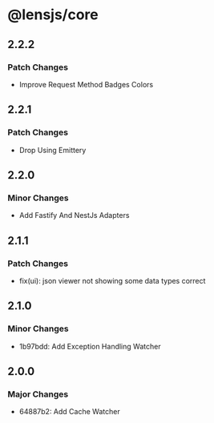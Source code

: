 # @lensjs/core

## 2.2.2

### Patch Changes

- Improve Request Method Badges Colors

## 2.2.1

### Patch Changes

- Drop Using Emittery

## 2.2.0

### Minor Changes

- Add Fastify And NestJs Adapters

## 2.1.1

### Patch Changes

- fix(ui): json viewer not showing some data types correct

## 2.1.0

### Minor Changes

- 1b97bdd: Add Exception Handling Watcher

## 2.0.0

### Major Changes

- 64887b2: Add Cache Watcher
